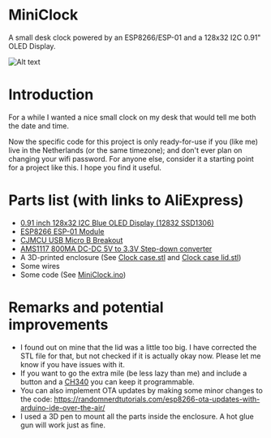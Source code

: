 # MiniClock
A small desk clock powered by an ESP8266/ESP-01 and a 128x32 I2C 0.91" OLED Display.

![Alt text](/MiniClock.gif?raw=true "Clock in action")

# Introduction
For a while I wanted a nice small clock on my desk that would tell me both the date and time.

Now the specific code for this project is only ready-for-use if you (like me) live in the Netherlands (or the same timezone); and don't ever plan on changing your wifi password.
For anyone else, consider it a starting point for a project like this. I hope you find it useful.

# Parts list (with links to AliExpress)
* [0.91 inch 128x32 I2C Blue OLED Display (12832 SSD1306)](https://www.aliexpress.com/item/32788923016.html)
* [ESP8266 ESP-01 Module](https://www.aliexpress.com/item/32948054694.html)
* [CJMCU USB Micro B Breakout](https://www.aliexpress.com/item/32815913372.html)
* [AMS1117 800MA DC-DC 5V to 3.3V Step-down converter](https://www.aliexpress.com/item/32829322098.html)
* A 3D-printed enclosure (See [Clock case.stl](/Clock%20case.stl) and [Clock case lid.stl](/Clock%20case%20lid.stl))
* Some wires
* Some code (See [MiniClock.ino](/MiniClock.ino))

# Remarks and potential improvements
* I found out on mine that the lid was a little too big. I have corrected the STL file for that, but not checked if it is actually okay now. Please let me know if you have issues with it.
* If you want to go the extra mile (be less lazy than me) and include a button and a [CH340](https://www.aliexpress.com/item/32816118069.html) you can keep it programmable.
* You can also implement OTA updates by making some minor changes to the code: https://randomnerdtutorials.com/esp8266-ota-updates-with-arduino-ide-over-the-air/
* I used a 3D pen to mount all the parts inside the enclosure. A hot glue gun will work just as fine.
